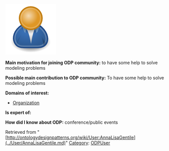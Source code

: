 [![Image:ODPUser.png](../images/a/a6/ODPUser.png)](../Image/ODPUser.png.md "Image:ODPUser.png")




  





__Main motivation for joining ODP community:__ to have some help to solve modeling problems


__Possible main contribution to ODP community:__ To have some help to solve modeling problems


__Domains of interest:__



* [Organization](../Community/Organization.md "Community:Organization")


__Is expert of:__


  

__How did I know about ODP:__ conference/public events






Retrieved from "[http://ontologydesignpatterns.org/wiki/User:AnnaLisaGentile](../User/AnnaLisaGentile.md)"
 [Category](http://ontologydesignpatterns.org/wiki/Special:Categories "Special:Categories"): [ODPUser](../Category/ODPUser.md "Category:ODPUser")